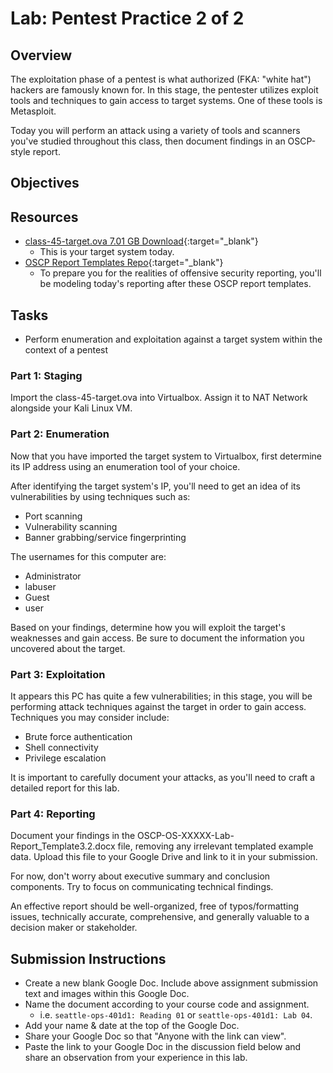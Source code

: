 # Lab: Pentest Practice 2 of 2

## Overview

The exploitation phase of a pentest is what authorized (FKA: "white hat") hackers are famously known for. In this stage, the pentester utilizes exploit tools and techniques to gain access to target systems. One of these tools is Metasploit.

Today you will perform an attack using a variety of tools and scanners you've studied throughout this class, then document findings in an OSCP-style report.

## Objectives

## Resources

- [class-45-target.ova 7.01 GB Download](https://codefellows.github.io/ops-401-cybersecurity-guide/curriculum/#downloads-table){:target="_blank"}
  - This is your target system today.
- [OSCP Report Templates Repo](https://github.com/whoisflynn/OSCP-Exam-Report-Template){:target="_blank"}
  - To prepare you for the realities of offensive security reporting, you'll be modeling today's reporting after these OSCP report templates.

## Tasks

- Perform enumeration and exploitation against a target system within the context of a pentest

### Part 1: Staging

Import the class-45-target.ova into Virtualbox. Assign it to NAT Network alongside your Kali Linux VM.

### Part 2: Enumeration

Now that you have imported the target system to Virtualbox, first determine its IP address using an enumeration tool of your choice.

After identifying the target system's IP, you'll need to get an idea of its vulnerabilities by using techniques such as:

- Port scanning
- Vulnerability scanning
- Banner grabbing/service fingerprinting

The usernames for this computer are:

- Administrator
- labuser
- Guest
- user

Based on your findings, determine how you will exploit the target's weaknesses and gain access. Be sure to document the information you uncovered about the target.

### Part 3: Exploitation

It appears this PC has quite a few vulnerabilities; in this stage, you will be performing attack techniques against the target in order to gain access. Techniques you may consider include:

- Brute force authentication
- Shell connectivity
- Privilege escalation

It is important to carefully document your attacks, as you'll need to craft a detailed report for this lab.

### Part 4: Reporting

Document your findings in the OSCP-OS-XXXXX-Lab-Report_Template3.2.docx file, removing any irrelevant templated example data. Upload this file to your Google Drive and link to it in your submission.

For now, don't worry about executive summary and conclusion components. Try to focus on communicating technical findings.

An effective report should be well-organized, free of typos/formatting issues, technically accurate, comprehensive, and generally valuable to a decision maker or stakeholder.

## Submission Instructions

- Create a new blank Google Doc. Include above assignment submission text and images within this Google Doc.
- Name the document according to your course code and assignment.
  - i.e. `seattle-ops-401d1: Reading 01` or `seattle-ops-401d1: Lab 04`.
- Add your name & date at the top of the Google Doc.
- Share your Google Doc so that "Anyone with the link can view".
- Paste the link to your Google Doc in the discussion field below and share an observation from your experience in this lab.
